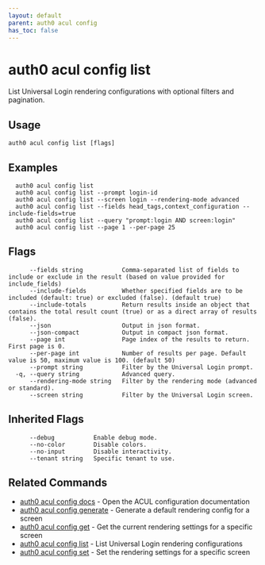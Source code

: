 ```yaml
---
layout: default
parent: auth0 acul config
has_toc: false
---
```

# auth0 acul config list

List Universal Login rendering configurations with optional filters and pagination.

## Usage
```
auth0 acul config list [flags]
```

## Examples

```
  auth0 acul config list
  auth0 acul config list --prompt login-id 
  auth0 acul config list --screen login --rendering-mode advanced
  auth0 acul config list --fields head_tags,context_configuration --include-fields=true
  auth0 acul config list --query "prompt:login AND screen:login"
  auth0 acul config list --page 1 --per-page 25
```


## Flags

```
      --fields string           Comma-separated list of fields to include or exclude in the result (based on value provided for include_fields) 
      --include-fields          Whether specified fields are to be included (default: true) or excluded (false). (default true)
      --include-totals          Return results inside an object that contains the total result count (true) or as a direct array of results (false).
      --json                    Output in json format.
      --json-compact            Output in compact json format.
      --page int                Page index of the results to return. First page is 0.
      --per-page int            Number of results per page. Default value is 50, maximum value is 100. (default 50)
      --prompt string           Filter by the Universal Login prompt.
  -q, --query string            Advanced query.
      --rendering-mode string   Filter by the rendering mode (advanced or standard).
      --screen string           Filter by the Universal Login screen.
```


## Inherited Flags

```
      --debug           Enable debug mode.
      --no-color        Disable colors.
      --no-input        Disable interactivity.
      --tenant string   Specific tenant to use.
```


## Related Commands

- [auth0 acul config docs](auth0_acul_config_docs.md) - Open the ACUL configuration documentation
- [auth0 acul config generate](auth0_acul_config_generate.md) - Generate a default rendering config for a screen
- [auth0 acul config get](auth0_acul_config_get.md) - Get the current rendering settings for a specific screen
- [auth0 acul config list](auth0_acul_config_list.md) - List Universal Login rendering configurations
- [auth0 acul config set](auth0_acul_config_set.md) - Set the rendering settings for a specific screen


